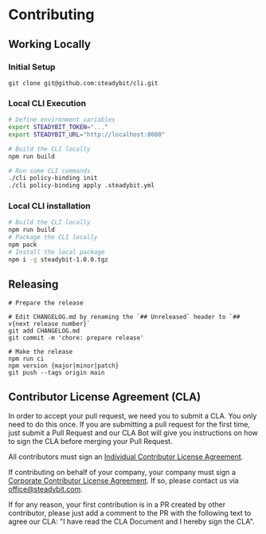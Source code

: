 # Contributing

## Working Locally

### Initial Setup

```
git clone git@github.com:steadybit/cli.git
```

### Local CLI Execution

```sh
# Define environment variables
export STEADYBIT_TOKEN="..."
export STEADYBIT_URL="http://localhost:8080"

# Build the CLI locally
npm run build

# Run some CLI commands
./cli policy-binding init
./cli policy-binding apply .steadybit.yml
```

### Local CLI installation
```sh
# Build the CLI locally
npm run build
# Package the CLI locally
npm pack
# Install the local package
npm i -g steadybit-1.0.0.tgz
```

## Releasing

```
# Prepare the release

# Edit CHANGELOG.md by renaming the `## Unreleased` header to `## v{next release number}`
git add CHANGELOG.md
git commit -m 'chore: prepare release'

# Make the release
npm run ci
npm version {major|minor|patch}
git push --tags origin main
```

## Contributor License Agreement (CLA)

In order to accept your pull request, we need you to submit a CLA. You only need to do this once. If you are submitting a pull request for the first time, just submit a Pull Request and our CLA Bot will give you instructions on how to sign the CLA before merging your Pull Request.

All contributors must sign an [Individual Contributor License Agreement](https://github.com/steadybit/.github/blob/main/.github/cla/individual-cla.md).

If contributing on behalf of your company, your company must sign a [Corporate Contributor License Agreement](https://github.com/steadybit/.github/blob/main/.github/cla/corporate-cla.md). If so, please contact us via office@steadybit.com.

If for any reason, your first contribution is in a PR created by other contributor, please just add a comment to the PR
with the following text to agree our CLA: "I have read the CLA Document and I hereby sign the CLA".
